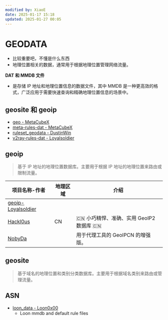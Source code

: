 ```yaml
---
modified by: XiaoE
date: 2025-01-17 15:18
updated: 2025-01-27 00:05
---
```

# GEODATA
- 比较重要吧，不懂是什么东西
- 地理位置相关的数据，通常用于根据地理位置管理网络流量。

**DAT 和 MMDB 文件**
- 是存储 IP 地址和地理位置信息的数据文件，其中 MMDB 是一种更高效的格式，广泛应用于需要快速查询和精确地理位置信息的场景中。

## geosite 和 geoip
- [geo - MetaCubeX](https://github.com/MetaCubeX/geo)
- [meta-rules-dat - MetaCubeX](https://github.com/MetaCubeX/meta-rules-dat)
- [ruleset_geodata - DustinWin](https://github.com/DustinWin/ruleset_geodata)
- [v2ray-rules-dat - Loyalsoldier](https://github.com/Loyalsoldier/v2ray-rules-dat)

## geoip
> 基于 IP 地址的地理位置数据库。主要用于根据 IP 地址的地理位置来路由或限制流量。

| 项目名称-作者                                                      | 地理区域 | 介绍                              |
| ------------------------------------------------------------ | ---- | ------------------------------- |
| [geoip- Loyalsoldier](https://github.com/Loyalsoldier/geoip) |      |                                 |
| [Hackl0us](https://github.com/Hackl0us/GeoIP2-CN/)           | CN   | 🇨🇳 小巧精悍、准确、实用 GeoIP2 数据库 🇨🇳 |
| [NobyDa](https://github.com/NobyDa/geoip)                    |      | 用于代理工具的 GeoIPCN 的增强版。           |

## geosite
> 基于域名的地理位置和类别分类数据库。主要用于根据域名类别来路由或管理流量。

## ASN
- [loon_data - Loon0x00](https://gitlab.com/Loon0x00/loon_data)
	- Loon mmdb and default rule files